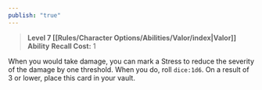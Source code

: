 ```yaml
---
publish: "true"
---
```

> **Level 7 [[Rules/Character Options/Abilities/Valor/index|Valor]] Ability**
> **Recall Cost:** 1

When you would take damage, you can mark a Stress to reduce the severity of the damage by one threshold. When you do, roll  `dice:1d6`. On a result of 3 or lower, place this card in your vault.
